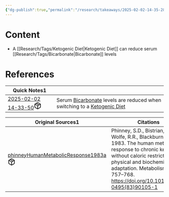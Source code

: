 ```yaml
---
{"dg-publish":true,"permalink":"/research/takeaways/2025-02-02-14-35-28/","updated":"2025-02-03T16:47:31-05:00"}
---
```


# Content
- A [[Research/Tags/Ketogenic Diet\|Ketogenic Diet]] can reduce serum [[Research/Tags/Bicarbonate\|Bicarbonate]] levels
# References
<div><table class="dataview table-view-table"><thead class="table-view-thead"><tr class="table-view-tr-header"><th class="table-view-th"><span>Quick Notes</span><span class="dataview small-text">1</span></th><th class="table-view-th"><span></span></th></tr></thead><tbody class="table-view-tbody"><tr><td><span><a data-tooltip-position="top" aria-label="Research/Quick Notes/2025-02-02 14-33-50.md" data-href="Research/Quick Notes/2025-02-02 14-33-50.md" href="Research/Quick Notes/2025-02-02 14-33-50.md" class="internal-link" target="_blank" rel="noopener nofollow" fileclass-name="Research Links">2025-02-02 14-33-50</a><a class="metadata-menu fileclass-icon"><svg xmlns="http://www.w3.org/2000/svg" width="24" height="24" viewBox="0 0 24 24" fill="none" stroke="currentColor" stroke-width="2" stroke-linecap="round" stroke-linejoin="round" class="svg-icon lucide-package"><path d="m7.5 4.27 9 5.15"></path><path d="M21 8a2 2 0 0 0-1-1.73l-7-4a2 2 0 0 0-2 0l-7 4A2 2 0 0 0 3 8v8a2 2 0 0 0 1 1.73l7 4a2 2 0 0 0 2 0l7-4A2 2 0 0 0 21 16Z"></path><path d="m3.3 7 8.7 5 8.7-5"></path><path d="M12 22V12"></path></svg></a></span></td><td><span>Serum <a data-href="Bicarbonate" href="Bicarbonate" class="internal-link" target="_blank" rel="noopener nofollow">Bicarbonate</a> levels are reduced when switching to a <a data-href="Ketogenic Diet" href="Ketogenic Diet" class="internal-link" target="_blank" rel="noopener nofollow">Ketogenic Diet</a></span></td></tr></tbody></table></div><div><table class="dataview table-view-table"><thead class="table-view-thead"><tr class="table-view-tr-header"><th class="table-view-th"><span>Original Sources</span><span class="dataview small-text">1</span></th><th class="table-view-th"><span>Citations</span></th></tr></thead><tbody class="table-view-tbody"><tr><td><span><a data-tooltip-position="top" aria-label="Research/Evidence Sources/phinneyHumanMetabolicResponse1983a.md" data-href="Research/Evidence Sources/phinneyHumanMetabolicResponse1983a.md" href="Research/Evidence Sources/phinneyHumanMetabolicResponse1983a.md" class="internal-link" target="_blank" rel="noopener nofollow" fileclass-name="Research Links">phinneyHumanMetabolicResponse1983a</a><a class="metadata-menu fileclass-icon"><svg xmlns="http://www.w3.org/2000/svg" width="24" height="24" viewBox="0 0 24 24" fill="none" stroke="currentColor" stroke-width="2" stroke-linecap="round" stroke-linejoin="round" class="svg-icon lucide-package"><path d="m7.5 4.27 9 5.15"></path><path d="M21 8a2 2 0 0 0-1-1.73l-7-4a2 2 0 0 0-2 0l-7 4A2 2 0 0 0 3 8v8a2 2 0 0 0 1 1.73l7 4a2 2 0 0 0 2 0l7-4A2 2 0 0 0 21 16Z"></path><path d="m3.3 7 8.7 5 8.7-5"></path><path d="M12 22V12"></path></svg></a></span></td><td><span>Phinney, S.D., Bistrian, B.R., Wolfe, R.R., Blackburn, G.L., 1983. The human metabolic response to chronic ketosis without caloric restriction: physical and biochemical adaptation. Metabolism 32, 757–768. <a rel="noopener nofollow" class="external-link" href="https://doi.org/10.1016/0026-0495(83)90105-1" target="_blank">https://doi.org/10.1016/0026-0495(83)90105-1</a></span></td></tr></tbody></table></div>


